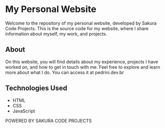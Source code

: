 # My Personal Website

Welcome to the repository of my personal website, developed by Sakura Code Projects. This is the source code for my website, where I share information about myself, my work, and projects.

## About

On this website, you will find details about my experience, projects I have worked on, and how to get in touch with me. Feel free to explore and learn more about what I do. You can access it at pedrini.dev.br

## Technologies Used

- HTML
- CSS
- JavaScript

POWERED BY SAKURA CODE PROJECTS
